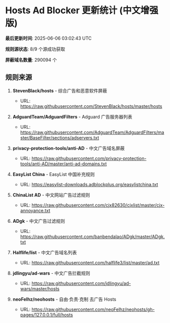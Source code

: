 # Hosts Ad Blocker 更新统计 (中文增强版)

**最后更新时间**: 2025-06-06 03:02:43 UTC

**规则源状态**: 8/9 个源成功获取

**屏蔽域名数量**: 290094 个

## 规则来源

1. **StevenBlack/hosts** - 综合广告和恶意软件屏蔽
   - URL: https://raw.githubusercontent.com/StevenBlack/hosts/master/hosts

2. **AdguardTeam/AdguardFilters** - Adguard 广告服务器列表
   - URL: https://raw.githubusercontent.com/AdguardTeam/AdguardFilters/master/BaseFilter/sections/adservers.txt

3. **privacy-protection-tools/anti-AD** - 中文广告域名屏蔽
   - URL: https://raw.githubusercontent.com/privacy-protection-tools/anti-AD/master/anti-ad-domains.txt

4. **EasyList China** - EasyList 中国补充规则
   - URL: https://easylist-downloads.adblockplus.org/easylistchina.txt

5. **ChinaList AD** - 中文网站广告过滤规则
   - URL: https://raw.githubusercontent.com/cjx82630/cjxlist/master/cjx-annoyance.txt

6. **ADgk** - 中文广告过滤规则
   - URL: https://raw.githubusercontent.com/banbendalao/ADgk/master/ADgk.txt

7. **Halflife/list** - 中文广告域名列表
   - URL: https://raw.githubusercontent.com/halflife3/list/master/ad.txt

8. **jdlingyu/ad-wars** - 中文广告拦截规则
   - URL: https://raw.githubusercontent.com/jdlingyu/ad-wars/master/hosts

9. **neoFelhz/neohosts** - 自由·负责·克制 去广告 Hosts
   - URL: https://raw.githubusercontent.com/neoFelhz/neohosts/gh-pages/127.0.0.1/full/hosts

